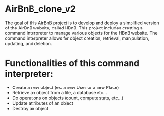 # AirBnB_clone_v2
The goal of this AirBnB project is to develop and deploy a simplified version of the AirBnB website, called HBnB. This project includes creating a command interpreter to manage various objects for the HBnB website. The command interpreter allows for object creation, retrieval, manipulation, updating, and deletion.

# Functionalities of this command interpreter:
- Create a new object (ex: a new User or a new Place)
- Retrieve an object from a file, a database etc...
- Do operations on objects (count, compute stats, etc...)
- Update attributes of an object
- Destroy an object
